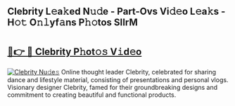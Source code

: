## Clebrity L𝚎a𝚔ed N𝚞𝚍e - Part-Ovs Vi𝚍𝚎o L𝚎a𝚔s - H𝚘𝚝 O𝚗𝚕yf𝚊ns P𝚑𝚘tos SIIrM

# <h2><a href="http://kf65ub7.oniu.top/?m=Clebrity">🔗👉 🔴 Clebrity P𝚑ot𝚘𝚜 V𝚒d𝚎o</a></h2>

[![Clebrity Nu𝚍e𝚜](https://i.imgur.com/0qMVB7G.gif)](http://kf65ub7.oniu.top/?m=Clebrity)
Online thought leader Clebrity, celebrated for sharing dance and lifestyle material, consisting of presentations and personal vlogs. Visionary designer Clebrity, famed for their groundbreaking designs and commitment to creating beautiful and functional products.  
